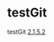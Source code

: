 # testGit
testGit
[2.1.5.2](itms-services://?action=download-manifest&url=https://github.com/jidibingren/testGit/history.plist)